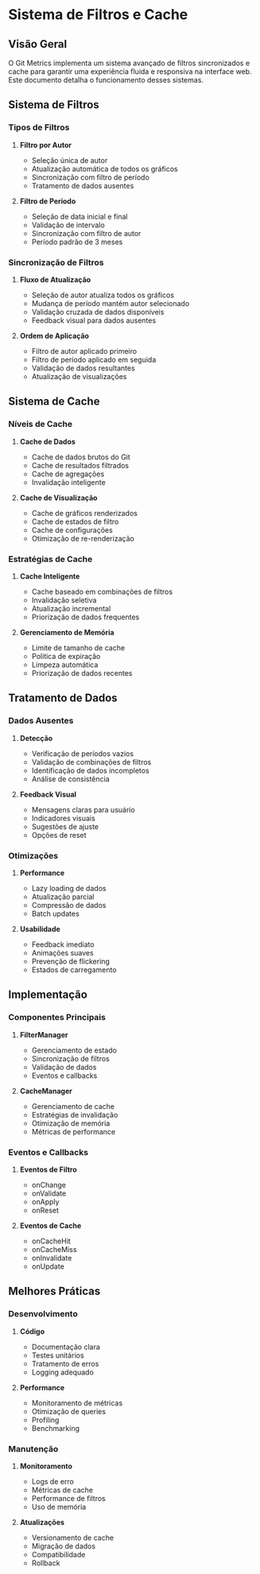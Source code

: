 # Sistema de Filtros e Cache

## Visão Geral

O Git Metrics implementa um sistema avançado de filtros sincronizados e cache para garantir uma experiência fluida e responsiva na interface web. Este documento detalha o funcionamento desses sistemas.

## Sistema de Filtros

### Tipos de Filtros

1. **Filtro por Autor**
   - Seleção única de autor
   - Atualização automática de todos os gráficos
   - Sincronização com filtro de período
   - Tratamento de dados ausentes

2. **Filtro de Período**
   - Seleção de data inicial e final
   - Validação de intervalo
   - Sincronização com filtro de autor
   - Período padrão de 3 meses

### Sincronização de Filtros

1. **Fluxo de Atualização**
   - Seleção de autor atualiza todos os gráficos
   - Mudança de período mantém autor selecionado
   - Validação cruzada de dados disponíveis
   - Feedback visual para dados ausentes

2. **Ordem de Aplicação**
   - Filtro de autor aplicado primeiro
   - Filtro de período aplicado em seguida
   - Validação de dados resultantes
   - Atualização de visualizações

## Sistema de Cache

### Níveis de Cache

1. **Cache de Dados**
   - Cache de dados brutos do Git
   - Cache de resultados filtrados
   - Cache de agregações
   - Invalidação inteligente

2. **Cache de Visualização**
   - Cache de gráficos renderizados
   - Cache de estados de filtro
   - Cache de configurações
   - Otimização de re-renderização

### Estratégias de Cache

1. **Cache Inteligente**
   - Cache baseado em combinações de filtros
   - Invalidação seletiva
   - Atualização incremental
   - Priorização de dados frequentes

2. **Gerenciamento de Memória**
   - Limite de tamanho de cache
   - Política de expiração
   - Limpeza automática
   - Priorização de dados recentes

## Tratamento de Dados

### Dados Ausentes

1. **Detecção**
   - Verificação de períodos vazios
   - Validação de combinações de filtros
   - Identificação de dados incompletos
   - Análise de consistência

2. **Feedback Visual**
   - Mensagens claras para usuário
   - Indicadores visuais
   - Sugestões de ajuste
   - Opções de reset

### Otimizações

1. **Performance**
   - Lazy loading de dados
   - Atualização parcial
   - Compressão de dados
   - Batch updates

2. **Usabilidade**
   - Feedback imediato
   - Animações suaves
   - Prevenção de flickering
   - Estados de carregamento

## Implementação

### Componentes Principais

1. **FilterManager**
   - Gerenciamento de estado
   - Sincronização de filtros
   - Validação de dados
   - Eventos e callbacks

2. **CacheManager**
   - Gerenciamento de cache
   - Estratégias de invalidação
   - Otimização de memória
   - Métricas de performance

### Eventos e Callbacks

1. **Eventos de Filtro**
   - onChange
   - onValidate
   - onApply
   - onReset

2. **Eventos de Cache**
   - onCacheHit
   - onCacheMiss
   - onInvalidate
   - onUpdate

## Melhores Práticas

### Desenvolvimento

1. **Código**
   - Documentação clara
   - Testes unitários
   - Tratamento de erros
   - Logging adequado

2. **Performance**
   - Monitoramento de métricas
   - Otimização de queries
   - Profiling
   - Benchmarking

### Manutenção

1. **Monitoramento**
   - Logs de erro
   - Métricas de cache
   - Performance de filtros
   - Uso de memória

2. **Atualizações**
   - Versionamento de cache
   - Migração de dados
   - Compatibilidade
   - Rollback 